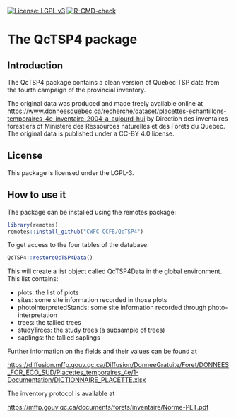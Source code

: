 [![License: LGPL v3](https://img.shields.io/badge/License-LGPL%20v3-blue.svg)](https://www.gnu.org/licenses/lgpl-3.0) [![R-CMD-check](https://github.com/CWFC-CCFB/QcTSP4/actions/workflows/R-CMD-check.yaml/badge.svg)](https://github.com/CWFC-CCFB/QcTSP4/actions/workflows/R-CMD-check.yaml)

The QcTSP4 package
=======================

## Introduction

The QcTSP4 package contains a clean version of Quebec TSP data from the fourth campaign of the provincial inventory.

The original data was produced and made freely available online
at https://www.donneesquebec.ca/recherche/dataset/placettes-echantillons-temporaires-4e-inventaire-2004-a-aujourd-hui by Direction des inventaires forestiers
of Ministère des Ressources naturelles et des Forêts du Québec. The original data is published under a CC-BY 4.0 license. 

## License

This package is licensed under the LGPL-3. 

## How to use it

The package can be installed using the remotes package:

~~~R
library(remotes)
remotes::install_github("CWFC-CCFB/QcTSP4")
~~~

To get access to the four tables of the database:

~~~R
QcTSP4::restoreQcTSP4Data()
~~~

This will create a list object called QcTSP4Data in the global environment. This list contains:

- plots: the list of plots 
- sites: some site information recorded in those plots 
- photoInterpretedStands: some site information recorded through photo-interpretation 
- trees: the tallied trees 
- studyTrees: the study trees (a subsample of trees) 
- saplings: the tallied saplings

Further information on the fields and their values can be found at 

https://diffusion.mffp.gouv.qc.ca/Diffusion/DonneeGratuite/Foret/DONNEES_FOR_ECO_SUD/Placettes_temporaires_4e/1-Documentation/DICTIONNAIRE_PLACETTE.xlsx

The inventory protocol is available at

https://mffp.gouv.qc.ca/documents/forets/inventaire/Norme-PET.pdf

